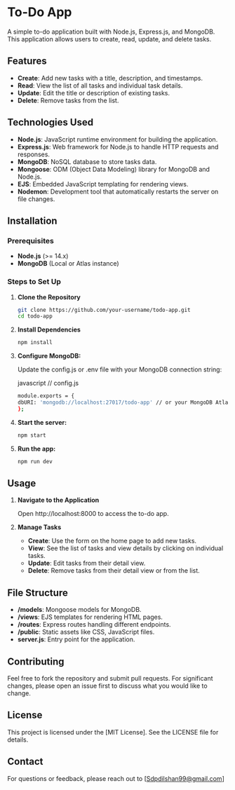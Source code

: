 # To-Do App

A simple to-do application built with Node.js, Express.js, and MongoDB. This application allows users to create, read, update, and delete tasks.

## Features

- **Create**: Add new tasks with a title, description, and timestamps.
- **Read**: View the list of all tasks and individual task details.
- **Update**: Edit the title or description of existing tasks.
- **Delete**: Remove tasks from the list.

## Technologies Used

- **Node.js**: JavaScript runtime environment for building the application.
- **Express.js**: Web framework for Node.js to handle HTTP requests and responses.
- **MongoDB**: NoSQL database to store tasks data.
- **Mongoose**: ODM (Object Data Modeling) library for MongoDB and Node.js.
- **EJS**: Embedded JavaScript templating for rendering views.
- **Nodemon**: Development tool that automatically restarts the server on file changes.

## Installation

### Prerequisites

- **Node.js** (>= 14.x)
- **MongoDB** (Local or Atlas instance)

### Steps to Set Up

1. **Clone the Repository**

   ```bash
   git clone https://github.com/your-username/todo-app.git
   cd todo-app

2. **Install Dependencies**

    ```bash
    npm install

3. **Configure MongoDB:**

    Update the config.js or .env file with your MongoDB connection string:

    javascript
    // config.js

    ```bash
    module.exports = {
    dbURI: 'mongodb://localhost:27017/todo-app' // or your MongoDB Atlas connection string
    };

4. **Start the server:**

    ```bash
    npm start

5. **Run the app:**

    ```bash
    npm run dev

## Usage

1. **Navigate to the Application**

    Open http://localhost:8000 to access the to-do app.

2.  **Manage Tasks**
    
    - **Create**: Use the form on the home page to add new tasks.
    - **View**: See the list of tasks and view details by clicking on individual tasks.
    - **Update**: Edit tasks from their detail view.
    - **Delete**: Remove tasks from their detail view or from the list.

## File Structure
    
- **/models**: Mongoose models for MongoDB.
- **/views**: EJS templates for rendering HTML pages.
- **/routes**: Express routes handling different endpoints.
- **/public**: Static assets like CSS, JavaScript files.
- **server.js**: Entry point for the application.

## Contributing

Feel free to fork the repository and submit pull requests. For significant changes, please open an issue first to discuss what you would like to change.

## License

This project is licensed under the [MIT License]. See the LICENSE file for details.

## Contact

For questions or feedback, please reach out to [Sdpdilshan99@gmail.com]